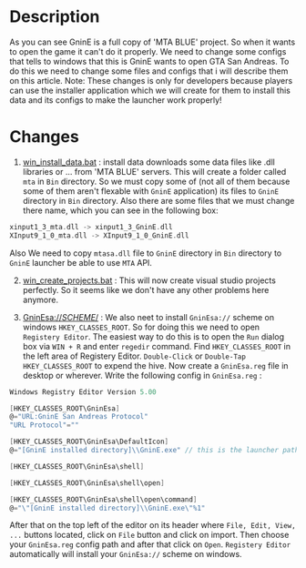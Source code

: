 # Description
As you can see GninE is a full copy of 'MTA BLUE' project.
So when it wants to open the game it can't do it properly.
We need to change some configs that tells to windows that this is GninE wants to open GTA San Andreas.
To do this we need to change some files and configs that i will describe them on this article.
Note: These changes is only for developers because players can use the installer application which we will create for them to install this data and its configs to make the launcher work properly!

# Changes
1. [win_install_data.bat]() : install data downloads some data files like .dll libraries or ... from 'MTA BLUE' servers. This will create a folder called `mta` in `Bin` directory. So we must copy some of (not all of them because some of them aren't flexable with `GninE` application) its files to `GninE` directory in `Bin` directory. Also there are some files that we must change there name, which you can see in the following box:
```cpp
xinput1_3_mta.dll -> xinput1_3_GninE.dll
XInput9_1_0_mta.dll -> XInput9_1_0_GninE.dll
```
Also We need to copy `mtasa.dll` file to `GninE` directory in `Bin` directory to `GninE` launcher be able to use `MTA` API.

2. [win_create_projects.bat]() : This will now create visual studio projects perfectly. So it seems like we don't have any other problems here anymore.

3. [GninEsa://_SCHEME_/]() : We also neet to install `GninEsa://` scheme on windows `HKEY_CLASSES_ROOT`. So for doing this we need to open `Registery Editor`. The easiest way to do this is to open the `Run` dialog box via `WIN + R` and enter `regedir` command. Find `HKEY_CLASSES_ROOT` in the left area of Registery Editor. `Double-Click` or `Double-Tap` `HKEY_CLASSES_ROOT` to expend the hive. Now create a `GninEsa.reg` file in desktop or wherever. Write the following config in `GninEsa.reg` :
```cs
Windows Registry Editor Version 5.00

[HKEY_CLASSES_ROOT\GninEsa]
@="URL:GninE San Andreas Protocol"
"URL Protocol"=""

[HKEY_CLASSES_ROOT\GninEsa\DefaultIcon]
@="[GninE installed directory]\\GninE.exe" // this is the launcher path. for example : "D:\\projects\\GinnE\\Bin\\GninE.exe" (NOTE: Don't forget to delete this comment because registery editor can't parse comments!)

[HKEY_CLASSES_ROOT\GninEsa\shell]

[HKEY_CLASSES_ROOT\GninEsa\shell\open]

[HKEY_CLASSES_ROOT\GninEsa\shell\open\command]
@="\"[GninE installed directory]\\GninE.exe\"%1"
```
After that on the top left of the editor on its header where `File, Edit, View, ...` buttons located, click on `File` button and click on import. Then choose your `GninEsa.reg` config path and after that click on `Open`. `Registery Editor` automatically will install your `GninEsa://` scheme on windows.